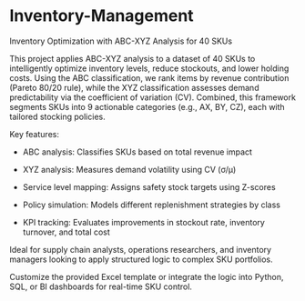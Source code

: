 # Inventory-Management
Inventory Optimization with ABC-XYZ Analysis for 40 SKUs

This project applies ABC-XYZ analysis to a dataset of 40 SKUs to intelligently optimize inventory levels, reduce stockouts, and lower holding costs. Using the ABC classification, we rank items by revenue contribution (Pareto 80/20 rule), while the XYZ classification assesses demand predictability via the coefficient of variation (CV). Combined, this framework segments SKUs into 9 actionable categories (e.g., AX, BY, CZ), each with tailored stocking policies.

Key features:

- ABC analysis: Classifies SKUs based on total revenue impact

- XYZ analysis: Measures demand volatility using CV (σ/μ)

- Service level mapping: Assigns safety stock targets using Z-scores

- Policy simulation: Models different replenishment strategies by class

- KPI tracking: Evaluates improvements in stockout rate, inventory turnover, and total cost

Ideal for supply chain analysts, operations researchers, and inventory managers looking to apply structured logic to complex SKU portfolios.

Customize the provided Excel template or integrate the logic into Python, SQL, or BI dashboards for real-time SKU control.
